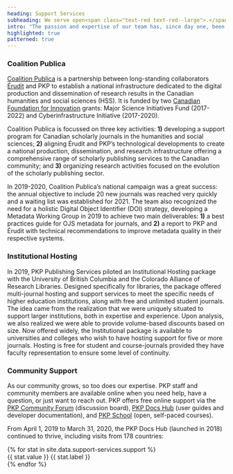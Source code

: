 ```yaml
---
heading: Support Services
subheading: We serve open<span class="text-red text-red--large">.</span>
intro: "The passion and expertise of our team has, since day one, been an integral part of our success. In addition to providing paid consultation and hosting services, PKP supports and serves scholarly publishing around the world through strategic projects, online engagement, documentation, and education."
highlighted: true
patterned: true
---
```


### Coalition Publica

[Coalition Publica](https://www.coalition-publi.ca/) is a partnership between long-standing collaborators [Érudit](https://www.erudit.org/) and PKP to establish a national infrastructure dedicated to the digital production and dissemination of research results in the Canadian humanities and social sciences (HSS). It is funded by two [Canadian Foundation for Innovation](https://www.innovation.ca/) grants: Major Science Initiatives Fund (2017-2022) and Cyberinfrastructure Initiative (2017-2020).

Coalition Publica is focussed on three key activities: **1)** developing a support program for Canadian scholarly journals in the humanities and social sciences; **2)** aligning Érudit and PKP’s technological developments to create a national production, dissemination, and research infrastructure offering a comprehensive range of scholarly publishing services to the Canadian community; and **3)** organizing research activities focused on the evolution of the scholarly publishing sector.

In 2019-2020, Coalition Publica’s national campaign was a great success: the annual objective to include 20 new journals was reached very quickly and a waiting list was established for 2021. The team also recognized the need for a holistic Digital Object Identifier (DOI) strategy, developing a Metadata Working Group in 2019 to achieve two main deliverables: **1)** a best practices guide for OJS metadata for journals, and **2)** a report to PKP and Érudit with technical recommendations to improve metadata quality in their respective systems.

### Institutional Hosting

In 2019, PKP Publishing Services piloted an Institutional Hosting package with the University of British Columbia and the Colorado Alliance of Research Libraries. Designed specifically for libraries, the package offered multi-journal hosting and support services to meet the specific needs of higher education institutions, along with free and unlimited student journals. The idea came from the realization that we were uniquely situated to support larger institutions, both in expertise and experience. Upon analysis, we also realized we were able to provide volume-based discounts based on size. Now offered widely, the Institutional package is available to universities and colleges who wish to have hosting support for five or more journals. Hosting is free for student and course-journals provided they have faculty representation to ensure some level of continuity.

### Community Support

As our community grows, so too does our expertise. PKP staff and community members are available online when you need help, have a question, or just want to reach out. PKP offers free online support via the [PKP Community Forum](https://forum.pkp.sfu.ca/) (discussion board), [PKP Docs Hub](https://docs.pkp.sfu.ca/) (user guides and developer documentation), and [PKP School](https://pkpschool.sfu.ca/) (open, self-paced courses). 

From April 1, 2019 to March 31, 2020, the PKP Docs Hub (launched in 2018) continued to thrive, including visits from 178 countries: 

<article class="stats">
  {% for stat in site.data.support-services.support %}
  <div class="stat">
    <span class="stat__value">{{ stat.value }}</span>
    <span class="stat__label">{{ stat.label }}</span>
  </div>
  {% endfor %}
</article>
